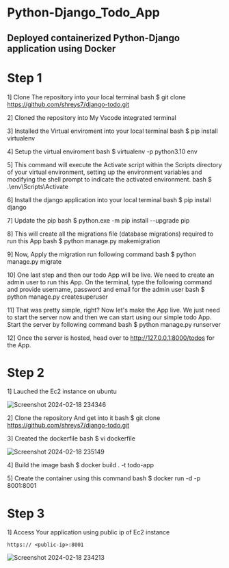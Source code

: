 # Python-Django_Todo_App
## Deployed containerized Python-Django application using Docker
# Step 1 
1] Clone The repository into your local terminal 
bash
$ git clone https://github.com/shreys7/django-todo.git

2] Cloned the repository into My Vscode integrated terminal



3] Installed the Virtual enviroment into your local terminal 
 bash
$ pip install virtualenv

4] Setup the virtual enviroment 
bash
$ virtualenv -p python3.10 env

5] This command will execute the Activate script within the Scripts directory of your virtual environment, setting up the environment variables and modifying the shell prompt to indicate the activated environment.
bash
$ .\env\Scripts\Activate

6]  Install the django application into your local terminal 
bash
$ pip install django 

7] Update the pip 
bash
$  python.exe -m pip install --upgrade pip

8] This will create all the migrations file (database migrations) required to run this App
bash
$ python manage.py makemigration

9] Now, Apply the migration run following command
bash
 $ python manage.py migrate

10] One last step and then our todo App will be live. We need to create an admin user to run this App. On the terminal, type the following command and provide username, password and email for the admin user
bash
$ python manage.py createsuperuser

11] That was pretty simple, right? Now let's make the App live. We just need to start the server now and then we can start using our simple todo App. Start the server by following command
bash
$ python manage.py runserver

12] Once the server is hosted, head over to http://127.0.0.1:8000/todos for the App.
# Step 2
1] Lauched the Ec2 instance on ubuntu 

![Screenshot 2024-02-18 234346](https://github.com/AdityaAgasti007/Todo-app/assets/159541012/243f9ada-0845-4aaa-aee7-1be0856020e4)

2]  Clone the repository And get into it
bash
 $ git clone https://github.com/shreys7/django-todo.git

3] Created the dockerfile 
bash
$ vi dockerfile

![Screenshot 2024-02-18 235149](https://github.com/AdityaAgasti007/Todo-app/assets/159541012/c9b151b1-14da-497d-991a-387946c65e6a)

4] Build the image 
bash
$ docker build . -t todo-app

5] Create the container using this command 
bash
$ docker run -d -p 8001:8001 <image-id>

# Step 3
1]  Access Your application using public ip of Ec2 instance 
    
    https:// <public-ip>:8001

   ![Screenshot 2024-02-18 234213](https://github.com/AdityaAgasti007/Todo-app/assets/159541012/76c16a99-9f74-407c-a2bc-0b27548e2935)
